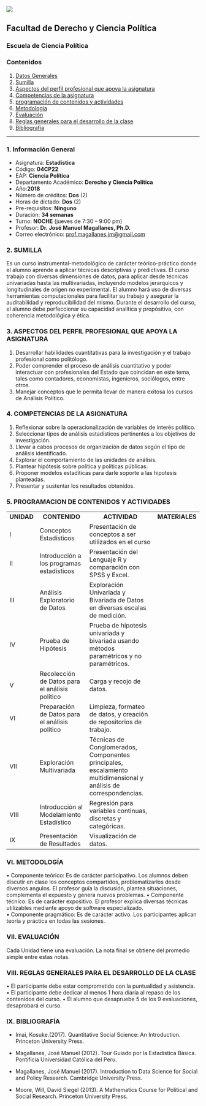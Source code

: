 ![](https://i.imgur.com/2MaeSL0.png)

## Facultad de Derecho y Ciencia Política
### Escuela de Ciencia Política 


<a id='beginning'></a>
### Contenidos
1. [Datos Generales](#part1) 
2. [Sumilla](#part2) 
3. [Aspectos del perfil profesional que apoya la asignatura](#part3) 
4. [Competencias de la asignatura](#part4)  
5. [programación de contenidos y actividades](#part5)
6. [Metodología](#part6)
7. [Evaluación](#part7)
8. [Reglas generales para el desarrollo de la clase](#part8)
9. [Bibliografía](#part9)
   

____
<a id='part1'></a>
### 1. Información General


* Asignatura: **Estadística**
* Código: **04CP22**
* EAP: **Ciencia Política**
* Departamento Académico: **Derecho y Ciencia Política**
* Año:**2018**
* Número de créditos: **Dos** (2)
* Horas de dictado: **Dos** (2)
* Pre-requisitos: **Ninguno**
* Duración: **34 semanas**
* Turno:	**NOCHE** (jueves de 7:30 – 9:00 pm)
* Profesor:	**Dr. José Manuel Magallanes, Ph.D.** 
* Correo electrónico:	[prof.magallanes.jm@gmail.com](mailto:prof.magallanes.jm@gmail.com)

<a id='part2'></a>
### 2. SUMILLAEs un curso instrumental-metodológico de carácter teórico-práctico donde el alumno aprende a aplicar técnicas descriptivas y predictivas. El curso trabajo con diversas dimensiones de datos, para aplicar desde técnicas univariadas hasta las multivariadas, incluyendo modelos jerarquicos y longitudinales de origen no experimental. El alumno hará uso de diversas herramientas computacionales para facilitar su trabajo y asegurar la auditabilidad y reproducibilidad del mismo. Durante el desarrollo del curso, el alumno debe perfeccionar su capacidad analítica y propósitiva, con coherencia metodológica y ética.<a id='part3'></a>### 3.	ASPECTOS DEL PERFIL PROFESIONAL QUE APOYA LA ASIGNATURA1.	Desarrollar habilidades cuantitativas para la investigación y el trabajo profesional como politólogo.2.	Poder comprender el proceso de análisis cuantitativo y poder interactuar con profesionales del Estado que coincidan en este tema, tales como contadores, economistas, ingenieros, sociólogos, entre otros.3.	Manejar conceptos que le permita llevar de manera exitosa los cursos de Análisis Político.<a id='part4'></a>### 4.	COMPETENCIAS DE LA ASIGNATURA1.	Reflexionar sobre la operacionalización de variables de interés político.2.	Seleccionar tipos de análisis estadísticos pertinentes a los objetivos de investigación.3.	Llevar a cabos procesos de organización de datos según el tipo de análisis identificado.4.	Explorar el comportamiento de las unidades de análisis.5.	Plantear hipótesis sobre política y políticas públicas.6.	Proponer modelos estadíticas para darle soporte a las hipotesis planteadas.7.	Presentar y sustentar los resultados obtenidos.<a id='part5'></a>### 5.	PROGRAMACION DE CONTENIDOS Y ACTIVIDADES


<table>

<tr>
    <td><b><center>UNIDAD</center></b></td>
    <td><b><center>CONTENIDO</center></b></td>
    <td><b><center>ACTIVIDAD</center></b></td>
    <td><b><center>MATERIALES</center></b></td>
</tr>

<tr>
    <td>I</td>
    <td>Conceptos Estadísticos</td>
    <td>Presentación de conceptos a ser utilizados en el curso</td>
    <td></td>
</tr>

<tr>
    <td>II</td>
    <td>Introducción a los programas estadísticos</td>
    <td>Presentación del Lenguaje R y comparación con SPSS y Excel.</td>
    <td></td>
</tr>
<tr>
    <td>III</td>
    <td>Análisis Exploratorio de Datos</td>
    <td>Exploración Univariada y Bivariada de Datos en diversas escalas de medición.</td>
    <td></td>
</tr>
<tr>
    <td>IV</td>
    <td>Prueba de Hipótesis</td>
    <td>Prueba de hipotesis univariada y bivariada usando métodos paramétricos y no paramétricos.</td>
    <td></td>
</tr>

<tr>
    <td>V</td>
    <td>Recolección de Datos para el análisis político</td>
    <td>Carga y recojo de datos.</td>
    <td></td>
</tr>

<tr>
    <td>VI</td>
    <td>Preparación de Datos para el análisis político</td>
    <td>Limpieza, formateo de datos, y creación de repositorios de trabajo.</td>
    <td></td>
</tr>

<tr>
    <td>VII</td>
    <td>Exploración Multivariada</td>
    <td>Técnicas de Conglomerados, Componentes principales, escalamiento multidimensional y análisis de correspondencias.</td>
    <td></td>
</tr>

<tr>
    <td>VIII</td>
    <td>Introducción al Modelamiento Estadístico</td>
    <td>Regresión para variables continuas, discretas y categóricas.</td>
    <td></td>
</tr>

<tr>
    <td>IX</td>
    <td>Presentación de Resultados</td>
    <td>Visualización de datos.</td>
    <td></td>
</tr>

</table>

<a id='part6'></a>

### VI.	METODOLOGÍA•	Componente teórico: Es de carácter participativo. Los alumnos deben discutir en clase los conceptos compartidos, problematizarlos desde diversos angulos. El profesor guía la discusión, plantea situaciones, complementa el expuesto y genera nuevos problemas.•	Componente técnico: Es de carácter expositivo. El profesor explica diversas técnicas utilizables mediante apoyo de software especializado.  •	Componente pragmático: Es de carácter activo. Los participantes aplican teoría y práctica en todas las sesiones. <a id='part7'></a>### VII.	EVALUACIÓNCada Unidad tiene una evaluación. La nota final se obtiene del promedio simple entre estas notas. <a id='part8'></a>### VIII.	REGLAS GENERALES PARA EL DESARROLLO DE LA CLASE•	El participante debe estar comprometido con la puntualidad y asistencia. •	El participante debe dedicar al menos 1 hora diaría al repaso de los contenidos del curso.•	El alumno que desapruebe 5 de los 9 evaluaciones, desaprobará el curso.<a id='part9'></a>### IX.	BIBLIOGRAFÍA -	Imai, Kosuke.(2017). Quantitative Social Science: An Introduction. Princeton University Press.-	Magallanes, José Manuel (2012). Tour Guiado por la Estadística Básica. Pontificia Universidad Católica del Peru.-	Magallanes, José Manuel (2017). Introduction to Data Science for Social and Policy Research. Cambridge University Press.-	Moore, Will, David Siegel (2013). A Mathematics Course for Political and Social Research. Princeton University Press.